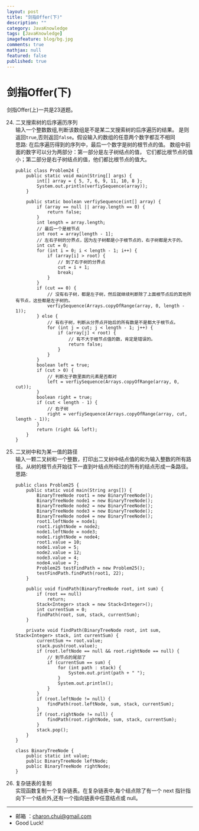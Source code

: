 ```yaml
---
layout: post
title: "剑指Offer(下)"
description: ""
category: JavaKnowledge
tags: [JavaKnowledge]
imagefeature: blog/bg.jpg
comments: true
mathjax: null
featured: false
published: true
---
```


剑指Offer(下)
===

剑指Offer(上)一共是23道题。       

24. 二叉搜索树的后序遍历序列     
    输入一个整数数组,判断该数组是不是某二叉搜索树的后序遍历的结果。 是则返回`true`,否则返回`false`。假设输入的数组的任意两个数字都互不相同              
    思路:  在后序遍历得到的序列中，最后一个数字是树的根节点的值。
    数组中前面的数字可以分为两部分：第一部分是左子树结点的值，
    它们都比根节点的值小；第二部分是右子树结点的值，他们都比根节点的值大。     
     
    ```
    public class Problem24 {
        public static void main(String[] args) {
    		int[] array = { 5, 7, 6, 9, 11, 10, 8 };
    		System.out.println(verfiySequence(array));
    	}
    
    	public static boolean verfiySequence(int[] array) {
    		if (array == null || array.length == 0) {
    			return false;
    		}
    		int length = array.length;
    		// 最后一个是根节点
    		int root = array[length - 1];
    		// 左右子树的分界点，因为左子树都是小于根节点的，右子树都是大于的。
    		int cut = 0;
    		for (int i = 0; i < length - 1; i++) {
    			if (array[i] > root) {
    				// 到了右子树的分界点
    				cut = i + 1;
    				break;
    			}
    		}
    		if (cut == 0) {
    			// 没有右子树，都是左子树，然后就继续判断除了上面根节点后的其他所有节点，这些都是左子树的。
    			verfiySequence(Arrays.copyOfRange(array, 0, length - 1));
    		} else {
    			// 有右子树，判断从分界点开始后的所有数是不是都大于根节点。
    			for (int j = cut; j < length - 1; j++) {
    				if (array[j] < root) {
    					// 有不大于根节点值的数，肯定是错误的。
    					return false;
    				}
    			}
    		}
    		boolean left = true;
    		if (cut > 0) {
    			// 判断左子数里面的元素是否都对
    			left = verfiySequence(Arrays.copyOfRange(array, 0, cut));
    		}
    		boolean right = true;
    		if (cut < length - 1) {
    			// 右子树
    			right = verfiySequence(Arrays.copyOfRange(array, cut, length - 1));
    		}
    		return (right && left);
    	}
    }
    ```
25. 二叉树中和为某一值的路径        
    输入一颗二叉树和一个整数，打印出二叉树中结点值的和为输入整数的所有路径。从树的根节点开始往下一直到叶结点所经过的所有的结点形成一条路径。      
    思路: 
    
    ```
    public class Problem25 {
        public static void main(String args[]) {
    		BinaryTreeNode root1 = new BinaryTreeNode();
    		BinaryTreeNode node1 = new BinaryTreeNode();
    		BinaryTreeNode node2 = new BinaryTreeNode();
    		BinaryTreeNode node3 = new BinaryTreeNode();
    		BinaryTreeNode node4 = new BinaryTreeNode();
    		root1.leftNode = node1;
    		root1.rightNode = node2;
    		node1.leftNode = node3;
    		node1.rightNode = node4;
    		root1.value = 10;
    		node1.value = 5;
    		node2.value = 12;
    		node3.value = 4;
    		node4.value = 7;
    		Problem25 testFindPath = new Problem25();
    		testFindPath.findPath(root1, 22);
    	}
    
    	public void findPath(BinaryTreeNode root, int sum) {
    		if (root == null)
    			return;
    		Stack<Integer> stack = new Stack<Integer>();
    		int currentSum = 0;
    		findPath(root, sum, stack, currentSum);
    	}
    
    	private void findPath(BinaryTreeNode root, int sum, Stack<Integer> stack, int currentSum) {
    		currentSum += root.value;
    		stack.push(root.value);
    		if (root.leftNode == null && root.rightNode == null) {
    			// 到节点的尾部了
    			if (currentSum == sum) {
    				for (int path : stack) {
    					System.out.print(path + " ");
    				}
    				System.out.println();
    			}
    		}
    		if (root.leftNode != null) {
    			findPath(root.leftNode, sum, stack, currentSum);
    		}
    		if (root.rightNode != null) {
    			findPath(root.rightNode, sum, stack, currentSum);
    		}
    		stack.pop();
    	}
    }
    
    class BinaryTreeNode {
    	public static int value;
    	public BinaryTreeNode leftNode;
    	public BinaryTreeNode rightNode;
    }
    ```

26. 复杂链表的复制      
    实现函数复制一个复杂链表。在复杂链表中,每个结点除了有一个 next 指针指向下一个结点外,还有一个指向链表中任意结点或 null。      
    

---

- 邮箱 ：charon.chui@gmail.com  
- Good Luck! 



